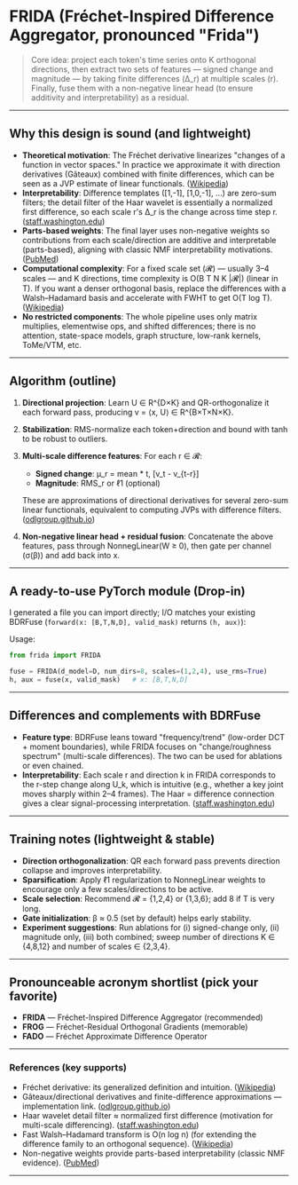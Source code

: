 # FRIDA (**Fréchet-Inspired Difference Aggregator**, pronounced "Frida")

> Core idea: project each token's time series onto K orthogonal directions, then extract two sets of features — signed change and magnitude — by taking finite differences (Δ_r) at multiple scales (r). Finally, fuse them with a non-negative linear head (to ensure additivity and interpretability) as a residual.

---

## Why this design is sound (and lightweight)

* **Theoretical motivation**: The Fréchet derivative linearizes "changes of a function in vector spaces." In practice we approximate it with direction derivatives (Gâteaux) combined with finite differences, which can be seen as a JVP estimate of linear functionals. ([Wikipedia][1])
* **Interpretability**: Difference templates ([1,-1], [1,0,-1], ...) are zero-sum filters; the detail filter of the Haar wavelet is essentially a normalized first difference, so each scale r's Δ_r is the change across time step r. ([staff.washington.edu][2])
* **Parts-based weights**: The final layer uses non-negative weights so contributions from each scale/direction are additive and interpretable (parts-based), aligning with classic NMF interpretability motivations. ([PubMed][3])
* **Computational complexity**: For a fixed scale set (𝓡) — usually 3–4 scales — and K directions, time complexity is O(B T N K |𝓡|) (linear in T). If you want a denser orthogonal basis, replace the differences with a Walsh–Hadamard basis and accelerate with FWHT to get O(T log T). ([Wikipedia][4])
* **No restricted components**: The whole pipeline uses only matrix multiplies, elementwise ops, and shifted differences; there is no attention, state-space models, graph structure, low-rank kernels, ToMe/VTM, etc.

---

## Algorithm (outline)

1. **Directional projection**: Learn U ∈ R^{D×K} and QR-orthogonalize it each forward pass, producing v = ⟨x, U⟩ ∈ R^{B×T×N×K}.

2. **Stabilization**: RMS-normalize each token+direction and bound with tanh to be robust to outliers.

3. **Multi-scale difference features**: For each r ∈ 𝓡:

    * **Signed change**: μ_r = mean * t, [v_t - v_{t-r}]
    * **Magnitude**: RMS_r or ℓ1 (optional)

    These are approximations of directional derivatives for several zero-sum linear functionals, equivalent to computing JVPs with difference filters. ([odlgroup.github.io][5])

4. **Non-negative linear head + residual fusion**: Concatenate the above features, pass through NonnegLinear(W ≥ 0), then gate per channel (σ(β)) and add back into x.

---

## A ready-to-use PyTorch module (Drop-in)

I generated a file you can import directly; I/O matches your existing BDRFuse (`forward(x: [B,T,N,D], valid_mask)` returns `(h, aux)`):

Usage:

```python
from frida import FRIDA

fuse = FRIDA(d_model=D, num_dirs=8, scales=(1,2,4), use_rms=True)
h, aux = fuse(x, valid_mask)   # x: [B,T,N,D]
```

---

## Differences and complements with BDRFuse

* **Feature type**: BDRFuse leans toward "frequency/trend" (low-order DCT + moment boundaries), while FRIDA focuses on "change/roughness spectrum" (multi-scale differences). The two can be used for ablations or even chained.
* **Interpretability**: Each scale r and direction k in FRIDA corresponds to the r-step change along U_k, which is intuitive (e.g., whether a key joint moves sharply within 2–4 frames). The Haar = difference connection gives a clear signal-processing interpretation. ([staff.washington.edu][2])

---

## Training notes (lightweight & stable)

* **Direction orthogonalization**: QR each forward pass prevents direction collapse and improves interpretability.
* **Sparsification**: Apply ℓ1 regularization to NonnegLinear weights to encourage only a few scales/directions to be active.
* **Scale selection**: Recommend 𝓡 = {1,2,4} or {1,3,6}; add 8 if T is very long.
* **Gate initialization**: β ≈ 0.5 (set by default) helps early stability.
* **Experiment suggestions**: Run ablations for (i) signed-change only, (ii) magnitude only, (iii) both combined; sweep number of directions K ∈ {4,8,12} and number of scales ∈ {2,3,4}.

---

## Pronounceable acronym shortlist (pick your favorite)

* **FRIDA** — Fréchet-Inspired Difference Aggregator (recommended)
* **FROG** — Fréchet-Residual Orthogonal Gradients (memorable)
* **FADO** — Fréchet Approximate Difference Operator

---

### References (key supports)

* Fréchet derivative: its generalized definition and intuition. ([Wikipedia][1])
* Gâteaux/directional derivatives and finite-difference approximations — implementation link. ([odlgroup.github.io][5])
* Haar wavelet detail filter ≈ normalized first difference (motivation for multi-scale differencing). ([staff.washington.edu][2])
* Fast Walsh–Hadamard transform is O(n log n) (for extending the difference family to an orthogonal sequence). ([Wikipedia][4])
* Non-negative weights provide parts-based interpretability (classic NMF evidence). ([PubMed][3])

---

[1]: https://en.wikipedia.org/wiki/Fr%C3%A9chet_derivative "Fréchet derivative"
[2]: https://staff.washington.edu/dbp/PDFFILES/3-Lund-A4.pdf "Part III: Basic Theory for Discrete Wavelet Transform (DWT)"
[3]: https://pubmed.ncbi.nlm.nih.gov/10548103/ "Learning the parts of objects by non-negative matrix ..."
[4]: https://en.wikipedia.org/wiki/Fast_Walsh%E2%80%93Hadamard_transform "Fast Walsh–Hadamard transform"
[5]: https://odlgroup.github.io/odl/math/derivatives_guide.html "On the different notions of derivative — odl 0.8.1 documentation"
